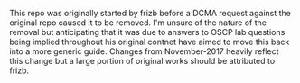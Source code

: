 This repo was originally started by frizb before a DCMA request against the original repo caused it to be removed. I'm unsure of the nature of the removal but anticipating that it was due to answers to OSCP lab questions being implied throughout his original contnet have aimed to move this back into a more generic guide. Changes from November-2017 heavily reflect this change but a large portion of original works should be attributed to frizb.
